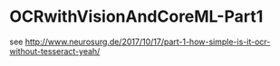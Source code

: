 # OCRwithVisionAndCoreML-Part1


see http://www.neurosurg.de/2017/10/17/part-1-how-simple-is-it-ocr-without-tesseract-yeah/

